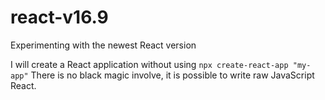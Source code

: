 # react-v16.9
Experimenting with the newest React version

I will create a React application without using ```npx create-react-app "my-app"``` 
There is no black magic involve, it is possible to write raw JavaScript React. 
